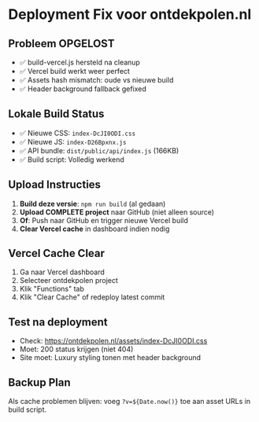 # Deployment Fix voor ontdekpolen.nl

## Probleem OPGELOST
- ✅ build-vercel.js hersteld na cleanup
- ✅ Vercel build werkt weer perfect
- ✅ Assets hash mismatch: oude vs nieuwe build
- ✅ Header background fallback gefixed

## Lokale Build Status
- ✅ Nieuwe CSS: `index-DcJI0ODI.css` 
- ✅ Nieuwe JS: `index-D26Bpxnx.js`
- ✅ API bundle: `dist/public/api/index.js` (166KB)
- ✅ Build script: Volledig werkend

## Upload Instructies
1. **Build deze versie**: `npm run build` (al gedaan)
2. **Upload COMPLETE project** naar GitHub (niet alleen source)
3. **Of**: Push naar GitHub en trigger nieuwe Vercel build
4. **Clear Vercel cache** in dashboard indien nodig

## Vercel Cache Clear
1. Ga naar Vercel dashboard
2. Selecteer ontdekpolen project  
3. Klik "Functions" tab
4. Klik "Clear Cache" of redeploy latest commit

## Test na deployment
- Check: https://ontdekpolen.nl/assets/index-DcJI0ODI.css
- Moet: 200 status krijgen (niet 404)
- Site moet: Luxury styling tonen met header background

## Backup Plan
Als cache problemen blijven: voeg `?v=${Date.now()}` toe aan asset URLs in build script.